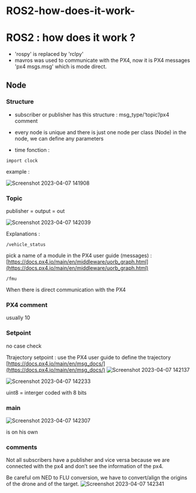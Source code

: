 # ROS2-how-does-it-work-

# ROS2 : how does it work ?

- 'rospy' is replaced by 'rclpy'
- mavros was used to communicate with the PX4, now it is PX4 messages 'px4 msgs.msg' which is mode direct.

## Node
### Structure 
- subscriber or publisher has this structure : msg_type/‘topic’/px4 comment

- every node is unique and there is just one node per class (Node)
in the node, we can define any parameters 

- time fonction : 

```
import clock 
```
example : 

![Screenshot 2023-04-07 141908](https://user-images.githubusercontent.com/118521344/230658189-e5b828fe-b785-4b42-ba7d-b96efaf588e8.png)


### Topic 
publisher = output = out

![Screenshot 2023-04-07 142039](https://user-images.githubusercontent.com/118521344/230658373-beae46e7-17e2-4421-8304-bdaa081f9184.png)

Explanations : 

```
/vehicle_status
```
pick a name of a module in the PX4 user guide (messages) : [https://docs.px4.io/main/en/middleware/uorb_graph.html](https://docs.px4.io/main/en/middleware/uorb_graph.html)

```
/fmu
```
When there is direct communication with the PX4

### PX4 comment 

usually 10

### Setpoint

no case check

Ttrajectory setpoint : use the PX4 user guide to define the trajectory 
[https://docs.px4.io/main/en/msg_docs/](https://docs.px4.io/main/en/msg_docs/)
![Screenshot 2023-04-07 142137](https://user-images.githubusercontent.com/118521344/230658499-a5f02f87-ca10-416e-b7a1-58d3e70cc9c0.png)

![Screenshot 2023-04-07 142233](https://user-images.githubusercontent.com/118521344/230658603-0dbca1a7-d0b8-42fa-83a1-3834f703d37c.png)


uint8 = interger coded with 8 bits

### main 
![Screenshot 2023-04-07 142307](https://user-images.githubusercontent.com/118521344/230658667-b7bd3b21-4ab0-4652-98e2-ca1902ee4b8e.png)

is on his own 

### comments 
Not all subscribers have a publisher and vice versa because we are connected with the px4 and don’t see the information of the px4.

Be careful om NED to FLU conversion, we have to convert/align the origins of the drone and of the target.
 ![Screenshot 2023-04-07 142341](https://user-images.githubusercontent.com/118521344/230658730-ed80a50b-46ab-4700-9f3d-47474120baff.png)

